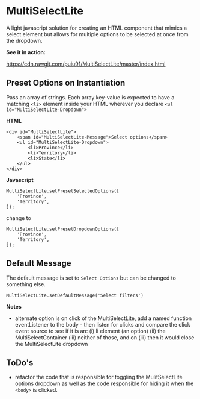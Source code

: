 # MultiSelectLite
A light javascript solution for creating an HTML component that mimics a select element but allows for multiple options to be selected at once from the dropdown.

**See it in action:**

https://cdn.rawgit.com/puiu91/MultiSelectLite/master/index.html

## Preset Options on Instantiation

Pass an array of strings. Each array key-value is expected to have a matching ```<li>``` element inside your HTML wherever you declare ```<ul id="MultiSelectLite-Dropdown">```

**HTML**
```
<div id="MultiSelectLite">
    <span id="MultiSelectLite-Message">Select options</span>
    <ul id="MultiSelectLite-Dropdown">
        <li>Province</li>
        <li>Territory</li>
        <li>State</li>
    </ul>
</div>
```

**Javascript**
```
MultiSelectLite.setPresetSelectedOptions([
    'Province',
    'Territory',
]);
```

change to

```
MultiSelectLite.setPresetDropdownOptions([
    'Province',
    'Territory',
]);
```

## Default Message

The default message is set to ```Select Options``` but can be changed to something else.


```
MultiSelectLite.setDefaultMessage('Select filters')
```

**Notes**
* alternate option is on click of the MultiSelectLite, add a named function eventListener to the body - then listen for clicks and compare the click event source to see if it is an: (i) li element (an option) (ii) the MultiSelectContainer (iii) neither of those, and on (iii) then it would close the MultiSelectLite dropdown

## ToDo's
* refactor the code that is responsible for toggling the MulitSelectLite options dropdown as well as the code responsible for hiding it when the ```<body>``` is clicked.
